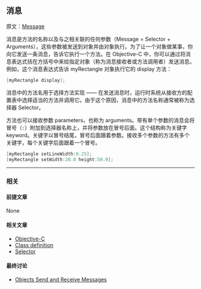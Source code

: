 ## 消息

原文：[Message](https://developer.apple.com/library/archive/documentation/General/Conceptual/DevPedia-CocoaCore/Message.html#//apple_ref/doc/uid/TP40008195-CH59-SW1)

消息是方法的名称以及与之相关联的任何参数（Message = Selector + Arguments），这些参数被发送到对象并由对象执行。为了让一个对象做某事，你向它发送一条消息，告诉它执行一个方法。在 Objective-C 中，你可以通过将消息表达式括在方括号中来给指定对象（称为消息接收者或方法调用者）发送消息。例如，这个消息表达式告诉 myRectangle 对象执行它的 display 方法：

```objectivec
[myRectangle display];
```

消息中的方法名用于选择方法实现 —— 在发送消息时，运行时系统从接收方的配置表中选择适当的方法并调用它。由于这个原因，消息中的方法名称通常被称为选择器 Selector。

方法也可以接收参数 parameters，也称为 arguments。带有单个参数的消息会将冒号（`:`）附加到选择器名称上，并将参数放在冒号后面。这个结构称为关键字 keyword。关键字以冒号结尾，冒号后面跟着参数。接收多个参数的方法有多个关键字，每个关键字后面跟着一个冒号。

```objectivec
[myRectangle setLineWidth:0.25];
[myRectangle setWidth:20.0 height:50.0];
```

---

### 相关

#### 前提文章

None

#### 相关文章

- [Objective-C](https://developer.apple.com/library/archive/documentation/General/Conceptual/DevPedia-CocoaCore/ObjectiveC.html#//apple_ref/doc/uid/TP40008195-CH43-SW1)
- [Class definition](https://developer.apple.com/library/archive/documentation/General/Conceptual/DevPedia-CocoaCore/ClassDefinition.html#//apple_ref/doc/uid/TP40008195-CH6-SW1)
- [Selector](https://developer.apple.com/library/archive/documentation/General/Conceptual/DevPedia-CocoaCore/Selector.html#//apple_ref/doc/uid/TP40008195-CH48-SW1)

#### 最终讨论

* [Objects Send and Receive Messages](https://developer.apple.com/library/archive/documentation/Cocoa/Conceptual/ProgrammingWithObjectiveC/WorkingwithObjects/WorkingwithObjects.html#//apple_ref/doc/uid/TP40011210-CH4-SW2)